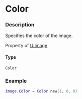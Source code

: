 # Color

### Description

Specifies the color of the image.

Property of [UIImage](/classes/UIImage/)

#### Type

`Color`

### Example

```lua
image.Color = Color.new(1, 0, 0)
```
